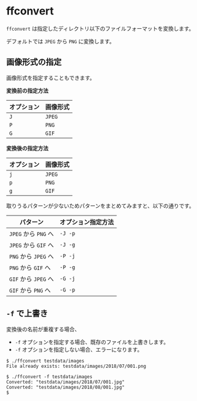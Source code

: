 # ffconvert

`ffconvert` は指定したディレクトリ以下のファイルフォーマットを変換します。

デフォルトでは `JPEG` から `PNG` に変換します。

## 画像形式の指定

画像形式を指定することもできます。

**変換前の指定方法**

| オプション | 画像形式 |
| ---        | ---      |
| `J`        | `JPEG`   |
| `P`        | `PNG`    |
| `G`        | `GIF`    |

**変換後の指定方法**

| オプション | 画像形式 |
| ---        | ---      |
| `j`        | `JPEG`   |
| `p`        | `PNG`    |
| `g`        | `GIF`    |

取りうるパターンが少ないためパターンをまとめてみますと、以下の通りです。

| パターン             | オプション指定方法 |
| ---                  | ---                |
| `JPEG` から `PNG` へ | `-J -p`            |
| `JPEG` から `GIF` へ | `-J -g`            |
| `PNG` から `JPEG` へ | `-P -j`            |
| `PNG` から `GIF` へ  | `-P -g`            |
| `GIF` から `JPEG` へ | `-G -j`            |
| `GIF` から `PNG` へ  | `-G -p`            |

## `-f` で上書き

変換後の名前が重複する場合、

- `-f` オプションを指定する場合、既存のファイルを上書きします。
- `-f` オプションを指定しない場合、エラーになります。

```shell
$ ./ffconvert testdata/images
File already exists: testdata/images/2018/07/001.png

$ ./ffconvert -f testdata/images
Converted: "testdata/images/2018/07/001.jpg"
Converted: "testdata/images/2018/08/001.jpg"
$
```
